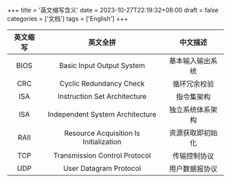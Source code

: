 +++
title = '英文缩写含义'
date = 2023-10-27T22:19:32+08:00
draft = false
categories = ['文档']
tags = ['English']
+++


| 英文缩写 | 英文全拼                               | 中文描述         |
| :-----:  | :-----:                                | :-----:          |
| BIOS     | Basic Input Output System              | 基本输入输出系统 |
| CRC      | Cyclic Redundancy Check                | 循环冗余校验     |
| ISA      | Instruction Set Architecture           | 指令集架构       |
| ISA      | Independent System Architecture        | 独立系统体系架构 |
| RAII     | Resource Acquisition Is Initialization | 资源获取即初始化 |
| TCP      | Transmission Control Protocol          | 传输控制协议     |
| UDP      | User Datagram Protocol                 | 用户数据报协议   |
